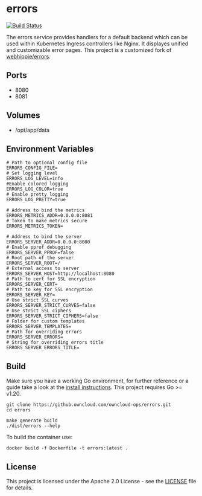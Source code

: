 # errors

[![Build Status](https://drone.owncloud.com/api/badges/owncloud-ops/errors/status.svg)](https://drone.owncloud.com/owncloud-ops/errors)

The errors service provides handlers for a default backend which can be used within Kubernetes Ingress controllers like Nginx. It displayes unified and customizable error pages. This project is a customized fork of [webhippie/errors](https://github.com/webhippie/errors).

## Ports

- 8080
- 8081

## Volumes

- /opt/app/data

## Environment Variables

```Shell
# Path to optional config file
ERRORS_CONFIG_FILE=
# Set logging level
ERRORS_LOG_LEVEL=info
#Enable colored logging
ERRORS_LOG_COLOR=true
# Enable pretty logging
ERRORS_LOG_PRETTY=true

# Address to bind the metrics
ERRORS_METRICS_ADDR=0.0.0.0:8081
# Token to make metrics secure
ERRORS_METRICS_TOKEN=

# Address to bind the server
ERRORS_SERVER_ADDR=0.0.0.0:8080
# Enable pprof debugging
ERRORS_SERVER_PPROF=false
# Root path of the server
ERRORS_SERVER_ROOT=/
# External access to server
ERRORS_SERVER_HOST=http://localhost:8080
# Path to cert for SSL encryption
ERRORS_SERVER_CERT=
# Path to key for SSL encryption
ERRORS_SERVER_KEY=
# Use strict SSL curves
ERRORS_SERVER_STRICT_CURVES=false
# Use strict SSL ciphers
ERRORS_SERVER_STRICT_CIPHERS=false
# Folder for custom templates
ERRORS_SERVER_TEMPLATES=
# Path for overriding errors
ERRORS_SERVER_ERRORS=
# String for overriding errors title
ERRORS_SERVER_ERRORS_TITLE=
```

## Build

Make sure you have a working Go environment, for further reference or a guide take a look at the [install instructions](https://golang.org/doc/install.html). This project requires Go >= v1.20.

```Shell
git clone https://github.owncloud.com/owncloud-ops/errors.git
cd errors

make generate build
./dist/errors --help
```

To build the container use:

```Shell
docker build -f Dockerfile -t errors:latest .
```

## License

This project is licensed under the Apache 2.0 License - see the [LICENSE](LICENSE) file for details.
